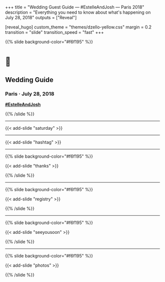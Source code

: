 +++
title = "Wedding Guest Guide — #EstelleAndJosh — Paris 2018"
description = "Everything you need to know about what's happening on July 28, 2018"
outputs = ["Reveal"]

[reveal_hugo]
custom_theme = "themes/dzello-yellow.css"
margin = 0.2
transition = "slide"
transition_speed = "fast"
+++

{{% slide background-color="#f6f195" %}}

# 💒

## Wedding Guide

### Paris &middot; July 28, 2018

**[#EstelleAndJosh](https://www.instagram.com/explore/tags/EstelleAndJosh/)**

{{% /slide %}}

---

{{< add-slide "saturday" >}}

---

{{< add-slide "hashtag" >}}

---

{{% slide background-color="#f6f195" %}}

{{< add-slide "thanks" >}}

{{% /slide %}}

---

{{% slide background-color="#f6f195" %}}

{{< add-slide "registry" >}}

{{% /slide %}}

---

{{% slide background-color="#f6f195" %}}

{{< add-slide "seeyousoon" >}}

{{% /slide %}}

---

{{% slide background-color="#f6f195" %}}

{{< add-slide "photos" >}}

{{% /slide %}}
